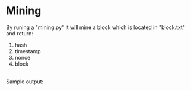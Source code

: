 # Mining
By runing a "mining.py" it will mine a block which is located in "block.txt" and return:
1. hash
2. timestamp
3. nonce
4. block
<br>
Sample output:
<br>


